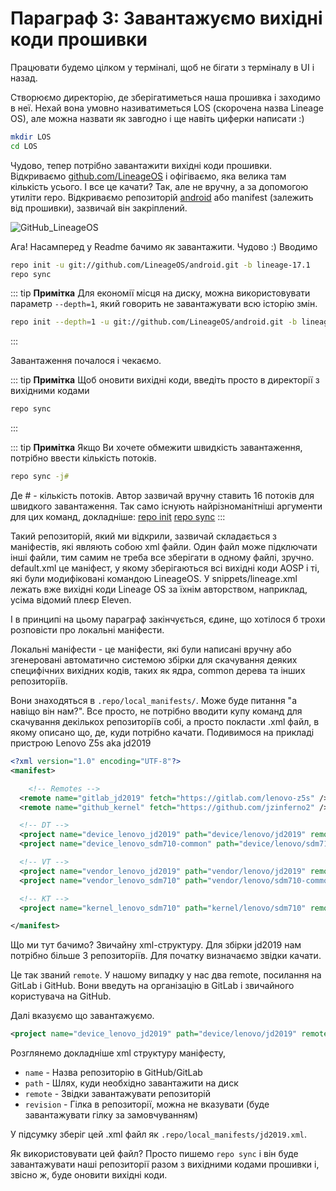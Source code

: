 # Параграф 3: Завантажуємо вихідні коди прошивки

Працювати будемо цілком у терміналі, щоб не бігати з терміналу в UI і назад.

Створюємо директорію, де зберігатиметься наша прошивка і заходимо в неї. Нехай вона умовно називатиметься LOS (скорочена назва Lineage OS), але можна назвати як завгодно і ще навіть циферки написати :)

```bash
mkdir LOS
cd LOS
```

Чудово, тепер потрібно завантажити вихідні коди прошивки. Відкриваємо [github.com/LineageOS](https://github.com/LineageOS) і офігіваємо, яка велика там кількість усього. І все це качати? Так, але не вручну, а за допомогою утиліти repo. Відкриваємо репозиторій [android](https://github.com/LineageOS/android) або manifest (залежить від прошивки), зазвичай він закріплений.

![GitHub_LineageOS](/Chapter1/GitHub_LineageOS.png)

Ага! Насамперед у Readme бачимо як завантажити. Чудово :) Вводимо

```bash
repo init -u git://github.com/LineageOS/android.git -b lineage-17.1
repo sync
```

::: tip **Примітка**
Для економії місця на диску, можна використовувати параметр ```--depth=1```, який говорить не завантажувати всю історію змін.

```bash
repo init --depth=1 -u git://github.com/LineageOS/android.git -b lineage-17.1 --git-lfs
```
:::

Завантаження почалося і чекаємо.

::: tip **Примітка**
Щоб оновити вихідні коди, введіть просто в директорії з вихідними кодами
```bash
repo sync
```
:::


::: tip **Примітка**
Якщо Ви хочете обмежити швидкість завантаження, потрібно ввести кількість потоків.

```bash
repo sync -j#
```
Де # - кількість потоків. Автор зазвичай вручну ставить 16 потоків для швидкого завантаження. Так само існують найрізноманітніші аргументи для цих команд, докладніше: [repo init](https://git-repo.info/en/docs/multi-repos/git-repo-init/) [repo sync](https://git-repo.info/en/docs/multi-repos/git-repo-sync/)
:::

Такий репозиторій, який ми відкрили, зазвичай складається з маніфестів, які являють собою xml файли. Один файл може підключати інші файли, тим самим не треба все зберігати в одному файлі, зручно. default.xml це маніфест, у якому зберігаються всі вихідні коди AOSP і ті, які були модифіковані командою LineageOS. У snippets/lineage.xml лежать вже вихідні коди Lineage OS за їхнім авторством, наприклад, усіма відомий плеєр Eleven.

І в принципі на цьому параграф закінчується, єдине, що хотілося б трохи розповісти про локальні маніфести.

Локальні маніфести - це маніфести, які були написані вручну або згенеровані автоматично системою збірки для скачування деяких специфічних вихідних кодів, таких як ядра, common дерева та інших репозиторіїв.

Вони знаходяться в `.repo/local_manifests/`. Може буде питання "а навіщо він нам?". Все просто, не потрібно вводити купу команд для скачування декількох репозиторіїв собі, а просто покласти .xml файл, в якому описано що, де, куди потрібно качати. Подивимося на прикладі пристрою Lenovo Z5s aka jd2019

```xml
<?xml version="1.0" encoding="UTF-8"?>
<manifest>

    <!-- Remotes -->
  <remote name="gitlab_jd2019" fetch="https://gitlab.com/lenovo-z5s" />
  <remote name="github_kernel" fetch="https://github.com/jzinferno2" />

  <!-- DT -->
  <project name="device_lenovo_jd2019" path="device/lenovo/jd2019" remote="gitlab_jd2019" revision="thirteen" />
  <project name="device_lenovo_sdm710-common" path="device/lenovo/sdm710-common" remote="gitlab_jd2019" revision="thirteen/stable" />

  <!-- VT -->
  <project name="vendor_lenovo_jd2019" path="vendor/lenovo/jd2019" remote="gitlab_jd2019" revision="twelve" />
  <project name="vendor_lenovo_sdm710" path="vendor/lenovo/sdm710-common" remote="gitlab_jd2019" revision="thirteen" />

  <!-- KT -->
  <project name="kernel_lenovo_sdm710" path="kernel/lenovo/sdm710" remote="github_kernel" revision="thirteen" />

</manifest>
```

Що ми тут бачимо? Звичайну xml-структуру. Для збірки jd2019 нам потрібно більше 3 репозиторіїв. Для початку визначаємо звідки качати. 

Це так званий `remote`. У нашому випадку у нас два remote, посилання на GitLab і GitHub.
Вони введуть на організацію в GitLab і звичайного користувача на GitHub. 

Далі вказуємо що завантажуємо.
```xml
<project name="device_lenovo_jd2019" path="device/lenovo/jd2019" remote="gitlab_jd2019" revision="thirteen" />
```

Розглянемо докладніше xml структуру маніфесту,

* `name` - Назва репозиторію в GitHub/GitLab
* `path` - Шлях, куди необхідно завантажити на диск
* `remote` - Звідки завантажувати репозиторій
* `revision` - Гілка в репозиторії, можна не вказувати (буде завантажувати гілку за замовчуванням)

У підсумку зберіг цей .xml файл як `.repo/local_manifests/jd2019.xml`.

Як використовувати цей файл? Просто пишемо `repo sync` і він буде завантажувати наші репозиторії разом з вихідними кодами прошивки і, звісно ж, буде оновити вихідні коди.
